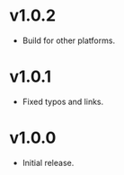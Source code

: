 # v1.0.2
- Build for other platforms.

# v1.0.1
- Fixed typos and links.

# v1.0.0
- Initial release.
